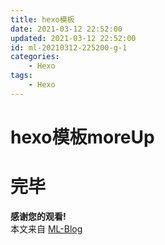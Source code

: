 ```yaml
---
title: hexo模板
date: 2021-03-12 22:52:00
updated: 2021-03-12 22:52:00
id: ml-20210312-225200-g-1
categories:
	- Hexo
tags: 
	- Hexo
---
```



# hexo模板moreUp


<!--more-->

<!-- 
id: ml-20210401-002800-g110
每次使用自觉+1.
-->

# 完毕

**感谢您的观看!**  
本文来自 [ML-Blog][ML-Blog_Link]

<!-- 图片 -->

<!-- 链接 -->

<!-- 水印 -->
[ML-Blog_Link]:https://userminghaoli.github.io/ "我的博客"
